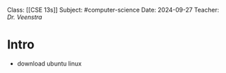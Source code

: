 Class: [[CSE 13s]]
Subject: #computer-science
Date: 2024-09-27
Teacher: *Dr. Veenstra*

# Intro

- download ubuntu linux
